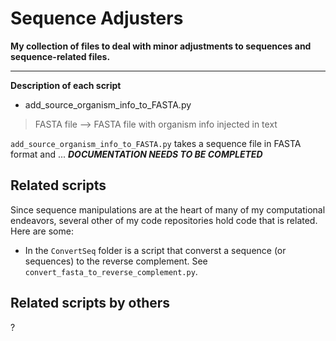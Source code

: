 Sequence Adjusters
===================

**My collection of files to deal with minor adjustments to sequences and sequence-related files.**

---

**Description of each script**

- add_source_organism_info_to_FASTA.py
> FASTA file -->  FASTA file with organism info injected in text

`add_source_organism_info_to_FASTA.py` takes a sequence file in FASTA format and ... ***DOCUMENTATION NEEDS TO BE COMPLETED***



Related scripts
---------------

Since sequence manipulations are at the heart of many of my computational endeavors, several other of my code repositories hold code that is related. Here are some:


 - In the `ConvertSeq` folder is a script that converst a sequence (or sequences) to the reverse complement. See `convert_fasta_to_reverse_complement.py`.



Related scripts by others
------------------------

?

